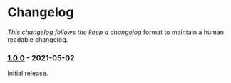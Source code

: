 # Changelog

_This changelog follows the [keep a changelog][keep-a-changelog]_ format to maintain a human readable changelog.

### [1.0.0][v1.0.0] - 2021-05-02

Initial release.

[v1.0.0]: https://github.com/spreadmonitor/alteo-artemis/compare/67615ad7f3b41993635a55297bb2f667b80e798a...v1.0.0
[keep-a-changelog]: https://keepachangelog.com/en/1.0.0/
